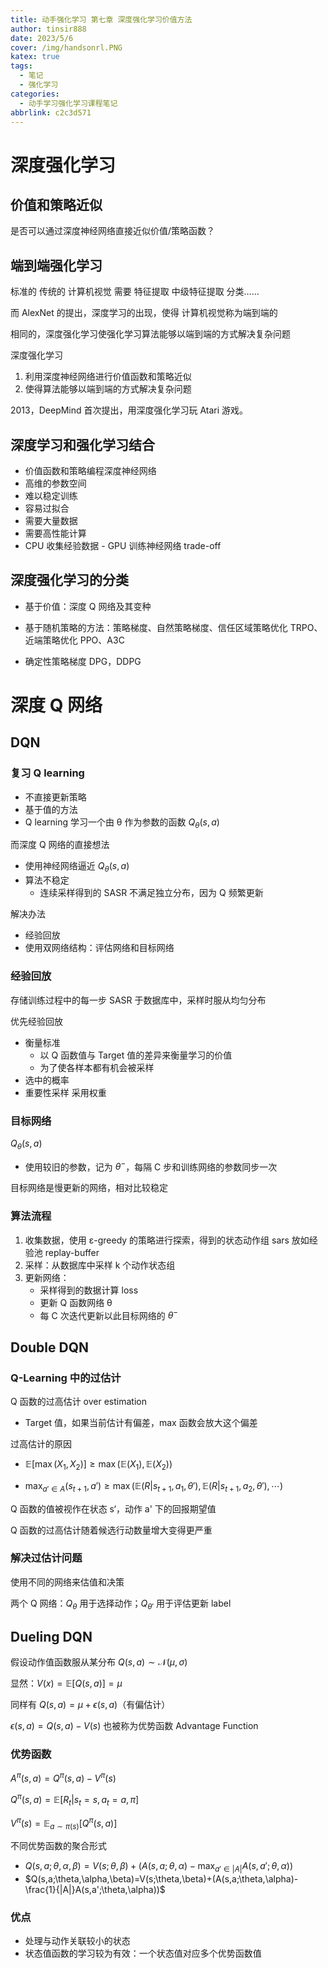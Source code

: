 ```yaml
---
title: 动手强化学习 第七章 深度强化学习价值方法
author: tinsir888
date: 2023/5/6
cover: /img/handsonrl.PNG
katex: true
tags:
  - 笔记
  - 强化学习
categories:
  - 动手学习强化学习课程笔记
abbrlink: c2c3d571
---
```


# 深度强化学习

## 价值和策略近似

是否可以通过深度神经网络直接近似价值/策略函数？

## 端到端强化学习

标准的 传统的 计算机视觉 需要 特征提取 中级特征提取 分类……

而 AlexNet 的提出，深度学习的出现，使得 计算机视觉称为端到端的

相同的，深度强化学习使强化学习算法能够以端到端的方式解决复杂问题

深度强化学习

1. 利用深度神经网络进行价值函数和策略近似
2. 使得算法能够以端到端的方式解决复杂问题

2013，DeepMind 首次提出，用深度强化学习玩 Atari 游戏。

## 深度学习和强化学习结合

- 价值函数和策略编程深度神经网络
- 高维的参数空间
- 难以稳定训练
- 容易过拟合
- 需要大量数据
- 需要高性能计算
- CPU 收集经验数据 - GPU 训练神经网络 trade-off

## 深度强化学习的分类

- 基于价值：深度 Q 网络及其变种

- 基于随机策略的方法：策略梯度、自然策略梯度、信任区域策略优化 TRPO、近端策略优化 PPO、A3C
- 确定性策略梯度 DPG，DDPG

# 深度 Q 网络

## DQN

### 复习 Q learning

- 不直接更新策略
- 基于值的方法
- Q learning 学习一个由 θ 作为参数的函数 $Q_\theta(s,a)$

而深度 Q 网络的直接想法

- 使用神经网络逼近 $Q_\theta(s,a)$
- 算法不稳定
  - 连续采样得到的 SASR 不满足独立分布，因为 Q 频繁更新

解决办法

- 经验回放
- 使用双网络结构：评估网络和目标网络

### 经验回放

存储训练过程中的每一步 SASR 于数据库中，采样时服从均匀分布

优先经验回放

- 衡量标准
  - 以 Q 函数值与 Target 值的差异来衡量学习的价值
  - 为了使各样本都有机会被采样
- 选中的概率
- 重要性采样 采用权重

### 目标网络

$Q_\theta(s,a)$

- 使用较旧的参数，记为 $\theta^-$，每隔 C 步和训练网络的参数同步一次

目标网络是慢更新的网络，相对比较稳定

### 算法流程

1. 收集数据，使用 ε-greedy 的策略进行探索，得到的状态动作组 sars 放如经验池 replay-buffer
2. 采样：从数据库中采样 k 个动作状态组
3. 更新网络：
   - 采样得到的数据计算 loss
   - 更新 Q 函数网络 θ
   - 每 C 次迭代更新以此目标网络的 $\theta^-$

## Double DQN

### Q-Learning 中的过估计

Q 函数的过高估计 over estimation

- Target 值，如果当前估计有偏差，max 函数会放大这个偏差

过高估计的原因

- $\mathbb E[\max(X_1,X_2)]\geq\max(\mathbb E(X_1),\mathbb E(X_2))$

- $\max_{a'\in A}(s_{t+1},a')\geq\max(\mathbb E(R|s_{t+1},a_1,\theta'),\mathbb E(R|s_{t+1},a_2,\theta'),\cdots)$

Q 函数的值被视作在状态 s‘，动作 a' 下的回报期望值

Q 函数的过高估计随着候选行动数量增大变得更严重

### 解决过估计问题

使用不同的网络来估值和决策

两个 Q 网络：$Q_\theta$ 用于选择动作；$Q_{\theta'}$ 用于评估更新 label

## Dueling DQN

假设动作值函数服从某分布 $Q(s,a)\sim\mathcal N(\mu,\sigma)$

显然：$V(x)=\mathbb E[Q(s,a)]=\mu$

同样有 $Q(s,a)=\mu+\epsilon(s,a)$（有偏估计）

$\epsilon(s,a)=Q(s,a)-V(s)$ 也被称为优势函数 Advantage Function

### 优势函数

$A^\pi(s,a)=Q^\pi(s,a)-V^\pi(s)$

$Q^\pi(s,a)=\mathbb E[R_t|s_t=s,a_t=a,\pi]$

$V^\pi(s)=\mathbb E_{a\sim\pi(s)}[Q^\pi(s,a)]$

不同优势函数的聚合形式

- $Q(s,a;\theta,\alpha,\beta)=V(s;\theta,\beta)+(A(s,a;\theta,\alpha)-\max_{a'\in|A|}A(s,a';\theta,\alpha))$
- $Q(s,a;\theta,\alpha,\beta)=V(s;\theta,\beta)+(A(s,a;\theta,\alpha)-\frac{1}{|A|}A(s,a';\theta,\alpha))$

### 优点

- 处理与动作关联较小的状态
- 状态值函数的学习较为有效：一个状态值对应多个优势函数值

